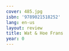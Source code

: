 ```yaml
---
cover: 485.jpg
isbn: '9789021518252'
lang: en-us
layout: review
title: Wat & Hoe Frans
year: 0
---
```


